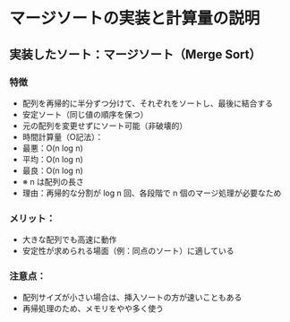 # マージソートの実装と計算量の説明

## 実装したソート：マージソート（Merge Sort）

### 特徴

- 配列を再帰的に半分ずつ分けて、それぞれをソートし、最後に結合する
- 安定ソート（同じ値の順序を保つ）
- 元の配列を変更せずにソート可能（非破壊的）
- 時間計算量（O記法）：
- 最悪：O(n log n)
- 平均：O(n log n)
- 最良：O(n log n)
- ※ n は配列の長さ
- 理由：再帰的な分割が log n 回、各段階で n 個のマージ処理が必要なため

### メリット：

- 大きな配列でも高速に動作
- 安定性が求められる場面（例：同点のソート）に適している

### 注意点：

- 配列サイズが小さい場合は、挿入ソートの方が速いこともある
- 再帰処理のため、メモリをやや多く使う
